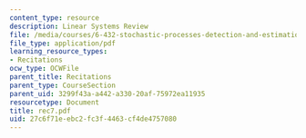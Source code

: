 ```yaml
---
content_type: resource
description: Linear Systems Review
file: /media/courses/6-432-stochastic-processes-detection-and-estimation-spring-2004/27c6f71eebc2fc3f4463cf4de4757080_rec7.pdf
file_type: application/pdf
learning_resource_types:
- Recitations
ocw_type: OCWFile
parent_title: Recitations
parent_type: CourseSection
parent_uid: 3299f43a-a442-a330-20af-75972ea11935
resourcetype: Document
title: rec7.pdf
uid: 27c6f71e-ebc2-fc3f-4463-cf4de4757080
---
```

